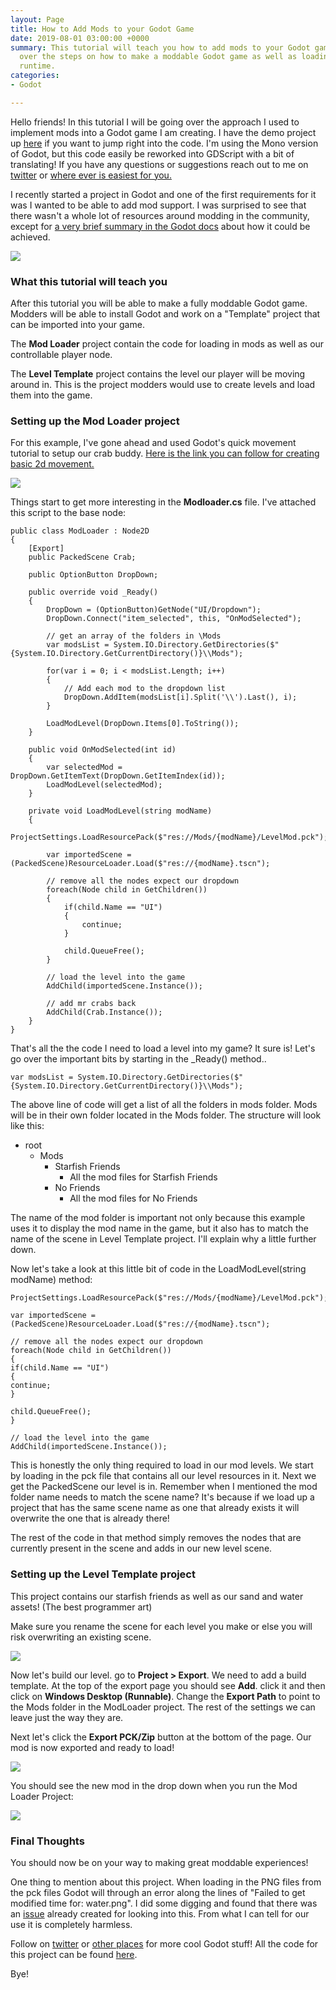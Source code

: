 ```yaml
---
layout: Page
title: How to Add Mods to your Godot Game
date: 2019-08-01 03:00:00 +0000
summary: This tutorial will teach you how to add mods to your Godot game. We'll go
  over the steps on how to make a moddable Godot game as well as loading mods in at
  runtime.
categories:
- Godot

---
```

Hello friends! In this tutorial I will be going over the approach I used to implement mods into a Godot game I am creating. I have the demo project up [here](https://github.com/ryynosaur/GodotModExample) if you want to jump right into the code. I'm using the Mono version of Godot, but this code easily be reworked into GDScript with a bit of translating! If you have any questions or suggestions reach out to me on [twitter](https://twitter.com/ryynosaur) or [where ever is easiest for you.](https://ryanforrester.ca/contact)

I recently started a project in Godot and one of the first requirements for it was I wanted to be able to add mod support. I was surprised to see that there wasn't a whole lot of resources around modding in the community, except for [a very brief summary in the Godot docs](https://docs.godotengine.org/en/3.1/getting_started/workflow/export/exporting_pcks.html) about how it could be achieved.

![](/uploads/2019/08/01/starfish400.png)

### What this tutorial will teach you

After this tutorial you will be able to make a fully moddable Godot game. Modders will be able to install Godot and work on a "Template" project that can be imported into your game.

The **Mod Loader** project contain the code for loading in mods as well as our controllable player node.

The **Level Template** project contains the level our player will be moving around in. This is the project modders would use to create levels and load them into the game.

### Setting up the Mod Loader project

For this example, I've gone ahead and used Godot's quick movement tutorial to setup our crab buddy. [Here is the link you can follow for creating basic 2d movement.](https://docs.godotengine.org/en/3.1/tutorials/2d/2d_movement.html)

![](/uploads/2019/08/01/crab400.png)

Things start to get more interesting in the **Modloader.cs** file. I've attached this script to the base node:

    public class ModLoader : Node2D
    {
        [Export]
        public PackedScene Crab;
    
        public OptionButton DropDown;
    
        public override void _Ready()
        {
            DropDown = (OptionButton)GetNode("UI/Dropdown");
            DropDown.Connect("item_selected", this, "OnModSelected");
    
            // get an array of the folders in \Mods
            var modsList = System.IO.Directory.GetDirectories($"{System.IO.Directory.GetCurrentDirectory()}\\Mods");
    
            for(var i = 0; i < modsList.Length; i++)
            {
                // Add each mod to the dropdown list
                DropDown.AddItem(modsList[i].Split('\\').Last(), i);
            }
    
            LoadModLevel(DropDown.Items[0].ToString());
        }
    
        public void OnModSelected(int id)
        {
            var selectedMod = DropDown.GetItemText(DropDown.GetItemIndex(id));
            LoadModLevel(selectedMod);
        }
    
        private void LoadModLevel(string modName)
        {
            ProjectSettings.LoadResourcePack($"res://Mods/{modName}/LevelMod.pck");
    
            var importedScene = (PackedScene)ResourceLoader.Load($"res://{modName}.tscn");
    
            // remove all the nodes expect our dropdown
            foreach(Node child in GetChildren())
            {
                if(child.Name == "UI")
                {
                    continue;
                }
    
                child.QueueFree();
            }
    
            // load the level into the game
            AddChild(importedScene.Instance());
    
            // add mr crabs back
            AddChild(Crab.Instance());
        }
    }

That's all the the code I need to load a level into my game? It sure is! Let's go over the important bits by starting in the _Ready() method..

    var modsList = System.IO.Directory.GetDirectories($"{System.IO.Directory.GetCurrentDirectory()}\\Mods");

The above line of code will get a list of all the folders in mods folder. Mods will be in their own folder located in the Mods folder. The structure will look like this:

* root
  * Mods
    * Starfish Friends
      * All the mod files for Starfish Friends
    * No Friends
      * All the mod files for No Friends

The name of the mod folder is important not only because this example uses it to display the mod name in the game, but it also has to match the name of the scene in Level Template project. I'll explain why a little further down. 

Now let's take a look at this little bit of code in the LoadModLevel(string modName) method:

    ProjectSettings.LoadResourcePack($"res://Mods/{modName}/LevelMod.pck");
    
    var importedScene = (PackedScene)ResourceLoader.Load($"res://{modName}.tscn");
    
    // remove all the nodes expect our dropdown
    foreach(Node child in GetChildren())
    {
    if(child.Name == "UI")
    {
    continue;
    }
    
    child.QueueFree();
    }
    
    // load the level into the game
    AddChild(importedScene.Instance());

This is honestly the only thing required to load in our mod levels. We start by loading in the pck file that contains all our level resources in it. Next we get the PackedScene our level is in. Remember when I mentioned the mod folder name needs to match the scene name? It's because if we load up a project that has the same scene name as one that already exists it will overwrite the one that is already there! 

The rest of the code in that method simply removes the nodes that are currently present in the scene and adds in our new level scene.

### Setting up the Level Template project

This project contains our starfish friends as well as our sand and water assets! (The best programmer art)

Make sure you rename the scene for each level you make or else you will risk overwriting an existing scene.

![](/uploads/2019/08/01/starfishfriends.PNG)

Now let's build our level. go to **Project > Export**. We need to add a build template. At the top of the export page you should see **Add**. click it and then click on **Windows Desktop (Runnable)**. Change the **Export Path** to point to the Mods folder in the ModLoader project. The rest of the settings we can leave just the way they are.

Next let's click the **Export PCK/Zip** button at the bottom of the page. Our mod is now exported and ready to load!

![](/uploads/2019/08/01/export.PNG)

You should see the new mod in the drop down when you run the Mod Loader Project:

![](/uploads/2019/08/01/modslist.PNG)

### Final Thoughts

You should now be on your way to making great moddable experiences! 

One thing to mention about this project. When loading in the PNG files from the pck files Godot will through an error along the lines of "Failed to get modified time for: water.png". I did some digging and found that there was an [issue](https://github.com/godotengine/godot/issues/25318) already created for looking into this. From what I can tell for our use it is completely harmless.

Follow on [twitter](https://twitter.com/ryynosaur) or [other places](https://ryanforrester.ca/contact) for more cool Godot stuff! All the code for this project can be found [here](https://github.com/ryynosaur/GodotModExample).

Bye!